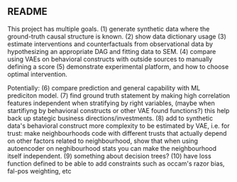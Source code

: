 ## README

This project has multiple goals.
(1) generate synthetic data where the ground-truth causal structure is known.
(2) show data dictionary usage
(3) estimate interventions and counterfactuals from observational data by hypothesizing an appropriate DAG and fitting data to SEM.
(4) compare using VAEs on behavioral constructs with outside sources to manually defining a score
(5) demonstrate experimental platform, and how to choose optimal intervention.

Potentially:
(6) compare prediction and general capability with ML prediciton model.
(7) find ground truth statement by making high correlation features independent when stratifying by right variables, (maybe when startifiyng by behavioral constructs or other VAE found functions?) this help back up stategic business directions/investments.
(8) add to synthetic data's behavioral construct more complexity to be estimated by VAE,
    i.e. for trust: make neighbourhoods code with different trusts that actually depend on other factors related to neighbourhood, show that
    when using autoencoder on neghibourhood stats you can make the neighbourhood itself independent.
(9) something about decision trees?
(10) have loss function defined to be able to add constraints such as occam's razor bias, fal-pos weighting, etc 